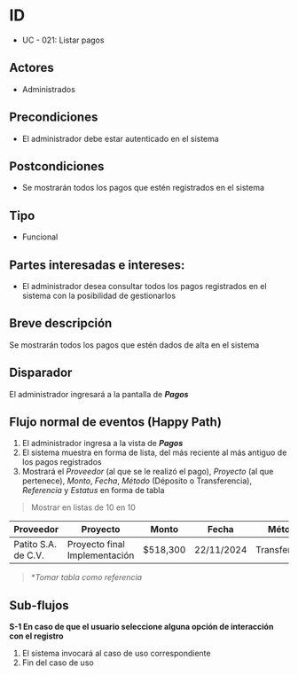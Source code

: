 # ID
 - UC - 021: Listar pagos 
 
## Actores
 * Administrados

## Precondiciones
 * El administrador debe estar autenticado en el sistema

## Postcondiciones
 * Se mostrarán todos los pagos que estén registrados en el sistema
   
## Tipo 
 * Funcional

## Partes interesadas e intereses:
- El administrador desea consultar todos los pagos registrados en el sistema con la posibilidad de gestionarlos

## Breve descripción
Se mostrarán todos los pagos que estén dados de alta en el sistema

## Disparador
El administrador ingresará a la pantalla de __*Pagos*__

## Flujo normal de eventos (Happy Path)
1. El administrador ingresa a la vista de __*Pagos*__
2. El sistema muestra en forma de lista, del más reciente al más antiguo de los pagos registrados
3. Mostrará el *Proveedor* (al que se le realizó el pago), *Proyecto* (al que pertenece), *Monto*, *Fecha*, *Método* (Déposito o Transferencia), *Referencia* y *Estatus* en forma de tabla
> Mostrar en listas de 10 en 10

|Proveedor|Proyecto|Monto|Fecha|Método|Referencia|Estatus|Acciones|
|-|-|-|-|-|-|-|-|
|Patito S.A. de C.V.|Proyecto final Implementación|$518,300|22/11/2024|Transferencia|Pago completo|Aceptado|[][][]|
> **Tomar tabla como referencia*


## Sub-flujos 
__S-1 En caso de que el usuario seleccione alguna opción de interacción con el registro__
1. El sistema invocará al caso de uso correspondiente
3. Fin del caso de uso
